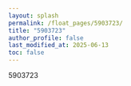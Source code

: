 ```yaml
---
layout: splash
permalink: /float_pages/5903723/
title: "5903723"
author_profile: false
last_modified_at: 2025-06-13
toc: false
---
```

 
5903723
